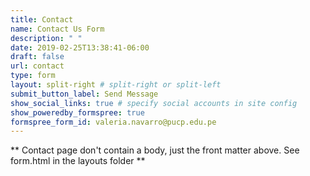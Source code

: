 ```yaml
---
title: Contact
name: Contact Us Form
description: " "
date: 2019-02-25T13:38:41-06:00
draft: false
url: contact
type: form
layout: split-right # split-right or split-left
submit_button_label: Send Message
show_social_links: true # specify social accounts in site config
show_poweredby_formspree: true
formspree_form_id: valeria.navarro@pucp.edu.pe
---
```


** Contact page don't contain a body, just the front matter above.
See form.html in the layouts folder **
